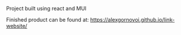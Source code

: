Project built using react and MUI

Finished product can be found at: https://alexgornovoi.github.io/link-website/